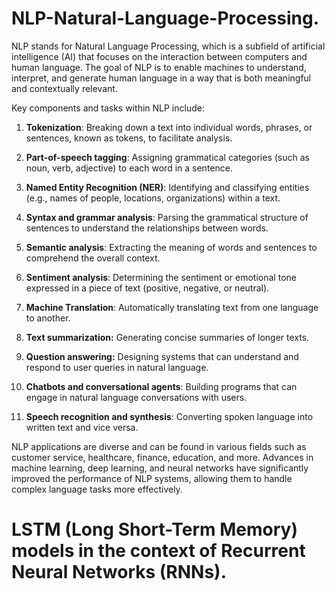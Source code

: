 # NLP-Natural-Language-Processing.
NLP stands for Natural Language Processing, which is a subfield of artificial intelligence (AI) that focuses on the interaction between computers and human language. The goal of NLP is to enable machines to understand, interpret, and generate human language in a way that is both meaningful and contextually relevant.

Key components and tasks within NLP include:

1. **Tokenization**: Breaking down a text into individual words, phrases, or sentences, known as tokens, to facilitate analysis.

2. **Part-of-speech tagging**: Assigning grammatical categories (such as noun, verb, adjective) to each word in a sentence.

3. **Named Entity Recognition (NER)**: Identifying and classifying entities (e.g., names of people, locations, organizations) within a text.

4. **Syntax and grammar analysis**: Parsing the grammatical structure of sentences to understand the relationships between words.

5. **Semantic analysis**: Extracting the meaning of words and sentences to comprehend the overall context.

6. **Sentiment analysis**: Determining the sentiment or emotional tone expressed in a piece of text (positive, negative, or neutral).

7. **Machine Translation**: Automatically translating text from one language to another.

8. **Text summarization:** Generating concise summaries of longer texts.

9. **Question answering:** Designing systems that can understand and respond to user queries in natural language. 

10. **Chatbots and conversational agents**: Building programs that can engage in natural language conversations with users.

11. **Speech recognition and synthesis**: Converting spoken language into written text and vice versa.

NLP applications are diverse and can be found in various fields such as customer service, healthcare, finance, education, and more. Advances in machine learning, deep learning, and neural networks have significantly improved the performance of NLP systems, allowing them to handle complex language tasks more effectively.



#  LSTM (Long Short-Term Memory) models in the context of Recurrent Neural Networks (RNNs).
